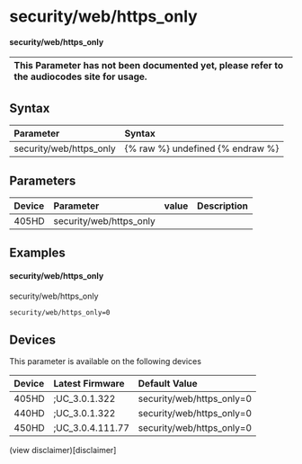 ﻿---
description: security/web/https_only
search:
    keywords: ['security','web','https_only']
---

# security/web/https_only

#### security/web/https_only


| This Parameter has not been documented yet, please refer to the audiocodes site for usage.  |
| :--- |

## Syntax
| Parameter | Syntax |
| :--- | :--- |
|security/web/https_only | {% raw %} undefined {% endraw %} |

## Parameters
|Device|Parameter|value|Description|
|:---|:---|:---|:---|
| 405HD | security/web/https_only |  |  |

## Examples
#### security/web/https_only

security/web/https_only

```
security/web/https_only=0
```

## Devices
This parameter is available on the following devices

| Device | Latest Firmware | Default Value |
|:---|:---|:---|
| 405HD | ;UC_3.0.1.322 | security/web/https_only=0 
| 440HD | ;UC_3.0.1.322 | security/web/https_only=0 
| 450HD | ;UC_3.0.4.111.77 | security/web/https_only=0 

(view disclaimer)[disclaimer]

